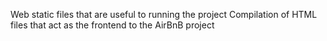 Web static files that are useful to running the project
Compilation of HTML files that act as the frontend to the AirBnB project